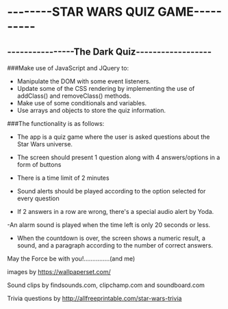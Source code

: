 # --------STAR WARS QUIZ GAME----------

## ----------------The Dark Quiz------------------


###Make use of JavaScript and JQuery to:

- Manipulate the DOM with some event listeners.
- Update some of the CSS rendering by implementing the use of addClass() and removeClass() methods.
- Make use of some conditionals and variables.
- Use arrays and objects to store the quiz information.


###The functionality is as follows:

- The app is a quiz game where the user is asked questions about the Star Wars universe.

- The screen should present 1 question along with 4 answers/options in a form of buttons

- There is a time limit of 2 minutes

- Sound alerts should be played according to the option selected for every question

- If 2 answers in a row are wrong, there's a special audio alert by Yoda.

-An alarm sound is played when the time left is only 20 seconds or less.

- When the countdown is over, the screen shows a numeric result, a sound, and a paragraph according to the number of correct answers.


May the Force be with you!...............(and me)

images by https://wallpaperset.com/

Sound clips by findsounds.com, clipchamp.com and soundboard.com

Trivia questions by http://allfreeprintable.com/star-wars-trivia
